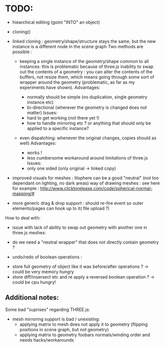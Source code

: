 

TODO:
====
- hiearchical editing (goint "INTO" an object)
- cloning()
- linked cloning : geometry/shape/structure stays the same, but the new instance is a different node in the scene graph
  Two methods are possible :
    * keeping a single instance of the geometry/shape common to all instances: this is problematic because of three.js
 inability to swap out the contents of a geometry : you can alter the contents of the buffers, not resize them, which means
going through some sort of wrapper around the geometry (problematic, as far as my experiments have shown).
      Advantages: 
        * normally should be simple (no duplication, single geometry instance etc)
        * bi-directional (wherever the geometry is changed does not matter)
      Issues:
        * hard to get working (not there yet !)
        * how to handle mirroring etc ? or anything that should only be applied to a specific instance?

    * even dispatching: whenever the original changes, copies should as well)
      Advantages:
        * works !
        * less cumbersome workaround around limitations of three.js
      Issues:
        * only one sided (only original -> linked copy)

- improved visuals for meshes : litsphere can be a good "neutral" (not too dependant on lighting,
no dark areas) way of drawing meshes : see here for example : http://www.clicktorelease.com/code/spherical-normal-mapping/#

- more generic drag & drop support : should re-fire event so outer elements/pages can hook up to it( file upload ?)

How to deal with:
- issue with lack of ability to swap out geometry with another one in three.js meshes:
 * do we need a "neutral wrapper" that does not directly contain geometry ?
- undo/redo of boolean operations :
 * store full geometry of object like it was before/after operations ? ->
could be very memory hungry
 * store diff/insersect etc and re apply a reversed boolean operation ? -> could be cpu hungry!




Additional notes:
-----------------
Some bad "suprises" regarding THREE.js:
 * mesh mirroring support is bad / unexisting:
   * applying matrix to mesh does not apply it to geometry (flipping positions in scene graph, but not geometry)
   * applying matrix to geometry foobars normals/winding order and needs hacks/workarounds
